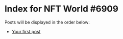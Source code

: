 # Index for NFT World #6909
Posts will be displayed in the order below:

- [Your first post](./001-first.md)

